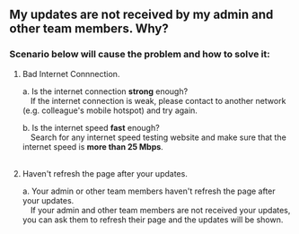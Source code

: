 ## My updates are not received by my admin and other team members. Why?

### Scenario below will cause the problem and how to solve it:

  1. Bad Internet Connnection.<br>

     a. Is the internet connection **strong** enough?<br>
  &emsp;If the internet connection is weak, please contact to another network (e.g. colleague's mobile hotspot) and try again.<br>

     b. Is the internet speed **fast** enough?<br>
  &emsp;Search for any internet speed testing website and make sure that the internet speed is **more than 25 Mbps**.<br><br>

  2. Haven't refresh the page after your updates.<br>

     a.  Your admin or other team members haven't refresh the page after your updates.<br>
   &emsp;If your admin and other team members are not received your updates, you can ask them to refresh their page and the updates will be shown.
